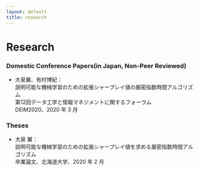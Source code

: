 ```yaml
---
layout: default
title: research
---
```


# Research

### Domestic Conference Papers(in Japan, Non-Peer Reviewed)

- 大泉翼、有村博紀：<br>
説明可能な機械学習のための拡張シャープレイ値の厳密指数時間アルゴリズム<br>第12回データ工学と情報マネジメントに関するフォーラム<br>DEIM2020、2020 年 3 月


### Theses
- 大泉 翼：<br>説明可能な機械学習のための拡張シャープレイ値を求める厳密指数時間アルゴリズム<br>卒業論文、北海道大学、2020 年 2 月
